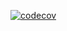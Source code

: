 [![codecov](https://codecov.io/gh/HusnainRashid/london-on-a-budget/branch/main/graph/badge.svg?token=XYSQE2P6EE)](https://codecov.io/gh/HusnainRashid/london-on-a-budget)
